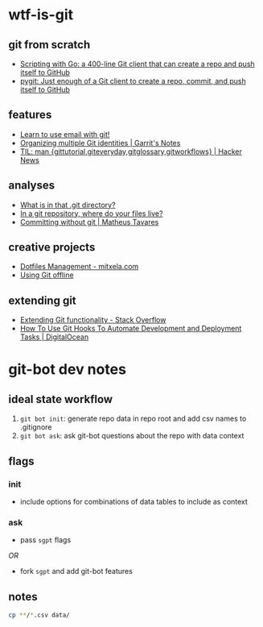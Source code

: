 # wtf-is-git

## git from scratch

- [Scripting with Go: a 400-line Git client that can create a repo and push itself to GitHub](https://benhoyt.com/writings/gogit/)
- [pygit: Just enough of a Git client to create a repo, commit, and push itself to GitHub](https://benhoyt.com/writings/pygit/)

## features

- [Learn to use email with git!](https://git-send-email.io/)
- [Organizing multiple Git identities | Garrit's Notes](https://garrit.xyz/posts/2023-10-13-organizing-multiple-git-identities)
- [TIL: man {gittutorial,giteveryday,gitglossary,gitworkflows} | Hacker News](https://news.ycombinator.com/item?id=38124845)

## analyses

- [What is in that .git directory?](https://blog.meain.io/2023/what-is-in-dot-git/)
- [In a git repository, where do your files live?](https://jvns.ca/blog/2023/09/14/in-a-git-repository--where-do-your-files-live-/)
- [Committing without git | Matheus Tavares](https://matheustavares.gitlab.io/posts/committing-without-git)

## creative projects

- [Dotfiles Management - mitxela.com](https://mitxela.com/projects/dotfiles_management)
- [Using Git offline](https://www.gibbard.me/using_git_offline/)

## extending git

- [Extending Git functionality - Stack Overflow](https://stackoverflow.com/questions/10978257/extending-git-functionality)
- [How To Use Git Hooks To Automate Development and Deployment Tasks | DigitalOcean](https://www.digitalocean.com/community/tutorials/how-to-use-git-hooks-to-automate-development-and-deployment-tasks)

# git-bot dev notes

## ideal state workflow

1. `git bot init`: generate repo data in repo root and add csv names to .gitignore
2. `git bot ask`: ask git-bot questions about the repo with data context

## flags

### init

- include options for combinations of data tables to include as context

### ask

- pass `sgpt` flags

*OR*

- fork `sgpt` and add git-bot features


## notes

```bash
cp **/*.csv data/
```
